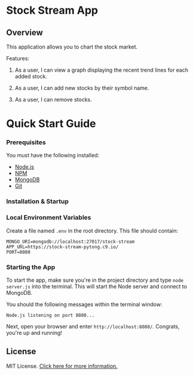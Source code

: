 # Stock Stream App

## Overview

This application allows you to chart the stock market.

Features:

1. As a user, I can view a graph displaying the recent trend lines for each added stock.

2. As a user, I can add new stocks by their symbol name.

3. As a user, I can remove stocks.


# Quick Start Guide

### Prerequisites

You must have the following installed:

- [Node.js](https://nodejs.org/)
- [NPM](https://nodejs.org/)
- [MongoDB](http://www.mongodb.org/)
- [Git](https://git-scm.com/)

### Installation & Startup


### Local Environment Variables

Create a file named `.env` in the root directory. This file should contain:

```
MONGO_URI=mongodb://localhost:27017/stock-stream
APP_URL=https://stock-stream-pytong.c9.io/
PORT=8080
```

### Starting the App

To start the app, make sure you're in the project directory and type `node server.js` into the terminal. This will start the Node server and connect to MongoDB.

You should the following messages within the terminal window:

```
Node.js listening on port 8080...
```

Next, open your browser and enter `http://localhost:8080/`. Congrats, you're up and running!


## License

MIT License. [Click here for more information.](LICENSE.md)
